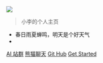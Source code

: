 <img src="https://s1.ax1x.com/2022/04/20/LDjTXj.png" />

> 小李的个人主页

- 春日雨夏蝉鸣，明天是个好天气
-

[AI 站群](https://六点半开机.com)
[熊猫聊天](https://chat.六点半开机.com)
[Git Hub](https://github.com/Li-0221)
[Get Started](/README.md)
